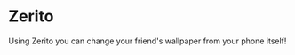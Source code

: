 <strong><h1>Zerito</strong></h1>


Using Zerito you can change your friend's wallpaper from your phone itself!


